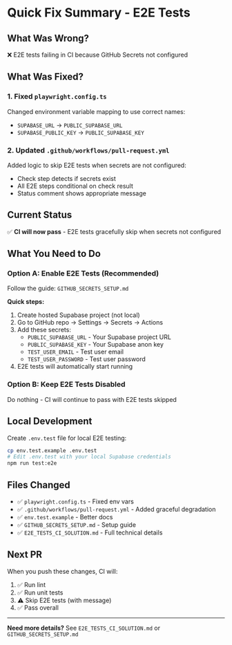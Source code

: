 # Quick Fix Summary - E2E Tests

## What Was Wrong?
❌ E2E tests failing in CI because GitHub Secrets not configured

## What Was Fixed?

### 1. Fixed `playwright.config.ts`
Changed environment variable mapping to use correct names:
- `SUPABASE_URL` → `PUBLIC_SUPABASE_URL`
- `SUPABASE_PUBLIC_KEY` → `PUBLIC_SUPABASE_KEY`

### 2. Updated `.github/workflows/pull-request.yml`
Added logic to skip E2E tests when secrets are not configured:
- Check step detects if secrets exist
- All E2E steps conditional on check result
- Status comment shows appropriate message

## Current Status
✅ **CI will now pass** - E2E tests gracefully skip when secrets not configured

## What You Need to Do

### Option A: Enable E2E Tests (Recommended)
Follow the guide: `GITHUB_SECRETS_SETUP.md`

**Quick steps:**
1. Create hosted Supabase project (not local)
2. Go to GitHub repo → Settings → Secrets → Actions
3. Add these secrets:
   - `PUBLIC_SUPABASE_URL` - Your Supabase project URL
   - `PUBLIC_SUPABASE_KEY` - Your Supabase anon key
   - `TEST_USER_EMAIL` - Test user email
   - `TEST_USER_PASSWORD` - Test user password
4. E2E tests will automatically start running

### Option B: Keep E2E Tests Disabled
Do nothing - CI will continue to pass with E2E tests skipped

## Local Development
Create `.env.test` file for local E2E testing:
```bash
cp env.test.example .env.test
# Edit .env.test with your local Supabase credentials
npm run test:e2e
```

## Files Changed
- ✅ `playwright.config.ts` - Fixed env vars
- ✅ `.github/workflows/pull-request.yml` - Added graceful degradation
- ✅ `env.test.example` - Better docs
- ✅ `GITHUB_SECRETS_SETUP.md` - Setup guide
- ✅ `E2E_TESTS_CI_SOLUTION.md` - Full technical details

## Next PR
When you push these changes, CI will:
1. ✅ Run lint
2. ✅ Run unit tests
3. ⚠️ Skip E2E tests (with message)
4. ✅ Pass overall

---

**Need more details?** See `E2E_TESTS_CI_SOLUTION.md` or `GITHUB_SECRETS_SETUP.md`

